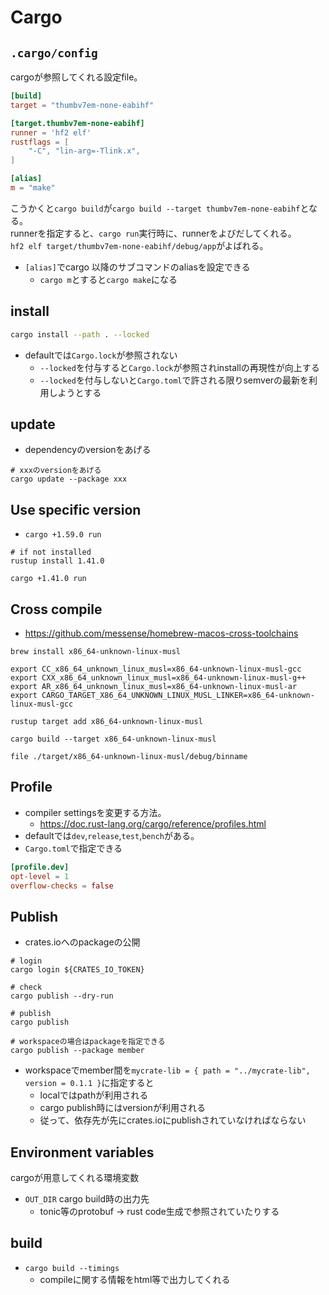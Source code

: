 # Cargo

## `.cargo/config`

cargoが参照してくれる設定file。

```toml
[build]
target = "thumbv7em-none-eabihf"

[target.thumbv7em-none-eabihf]
runner = 'hf2 elf'
rustflags = [
    "-C", "lin-arg=-Tlink.x",
]

[alias]
m = "make"
```

こうかくと`cargo build`が`cargo build --target thumbv7em-none-eabihf`となる。  
runnerを指定すると、`cargo run`実行時に、runnerをよびだしてくれる。  
`hf2 elf target/thumbv7em-none-eabihf/debug/app`がよばれる。

* `[alias]`でcargo 以降のサブコマンドのaliasを設定できる
  * `cargo m`とすると`cargo make`になる

## install

```sh
cargo install --path . --locked
```

* defaultでは`Cargo.lock`が参照されない
  * `--locked`を付与すると`Cargo.lock`が参照されinstallの再現性が向上する
  * `--locked`を付与しないと`Cargo.toml`で許される限りsemverの最新を利用しようとする

## update

* dependencyのversionをあげる

```shell
# xxxのversionをあげる
cargo update --package xxx
```

## Use specific version

* `cargo +1.59.0 run`

```console
# if not installed
rustup install 1.41.0

cargo +1.41.0 run
```

## Cross compile

* https://github.com/messense/homebrew-macos-cross-toolchains

```shell
brew install x86_64-unknown-linux-musl

export CC_x86_64_unknown_linux_musl=x86_64-unknown-linux-musl-gcc
export CXX_x86_64_unknown_linux_musl=x86_64-unknown-linux-musl-g++
export AR_x86_64_unknown_linux_musl=x86_64-unknown-linux-musl-ar
export CARGO_TARGET_X86_64_UNKNOWN_LINUX_MUSL_LINKER=x86_64-unknown-linux-musl-gcc

rustup target add x86_64-unknown-linux-musl

cargo build --target x86_64-unknown-linux-musl

file ./target/x86_64-unknown-linux-musl/debug/binname
```

## Profile

* compiler settingsを変更する方法。  
  * https://doc.rust-lang.org/cargo/reference/profiles.html
* defaultでは`dev`,`release`,`test`,`bench`がある。
* `Cargo.toml`で指定できる

```toml
[profile.dev]
opt-level = 1
overflow-checks = false
```

## Publish

* crates.ioへのpackageの公開

```shell
# login
cargo login ${CRATES_IO_TOKEN}

# check
cargo publish --dry-run

# publish
cargo publish

# workspaceの場合はpackageを指定できる
cargo publish --package member
```

* workspaceでmember間を`mycrate-lib = { path = "../mycrate-lib", version = 0.1.1 }`に指定すると
  * localではpathが利用される
  * cargo publish時にはversionが利用される
  * 従って、依存先が先にcrates.ioにpublishされていなければならない

## Environment variables

cargoが用意してくれる環境変数

* `OUT_DIR` cargo build時の出力先
  * tonic等のprotobuf -> rust code生成で参照されていたりする


## build

* `cargo build --timings`
  * compileに関する情報をhtml等で出力してくれる

